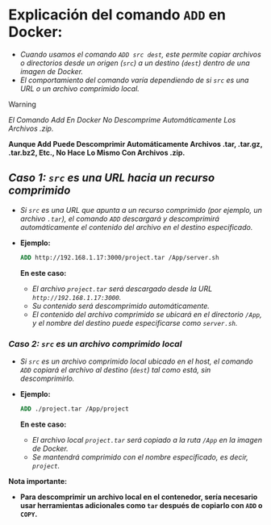 <!-- Autor: Daniel Benjamin Perez Morales -->
<!-- GitHub: https://github.com/DanielBenjaminPerezMoralesDev13 -->
<!-- Gitlab: https://gitlab.com/DanielBenjaminPerezMoralesDev13 -->
<!-- Correo electrónico: danielperezdev@proton.me -->

# **Explicación del comando `ADD` en Docker:**

- *Cuando usamos el comando `ADD src dest`, este permite copiar archivos o directorios desde un origen (`src`) a un destino (`dest`) dentro de una imagen de Docker.*
- *El comportamiento del comando varía dependiendo de si `src` es una URL o un archivo comprimido local.*

> [!WARNING]
> *El Comando Add En Docker No Descomprime Automáticamente Los Archivos .zip.*

**Aunque Add Puede Descomprimir Automáticamente Archivos .tar, .tar.gz, .tar.bz2, Etc., No Hace Lo Mismo Con Archivos .zip.**

## ***Caso 1: `src` es una URL hacia un recurso comprimido***

- *Si `src` es una URL que apunta a un recurso comprimido (por ejemplo, un archivo `.tar`), el comando `ADD` descargará y descomprimirá automáticamente el contenido del archivo en el destino especificado.*
- **Ejemplo:**

  ```dockerfile
  ADD http://192.168.1.17:3000/project.tar /App/server.sh
  ```

  **En este caso:**
  - *El archivo `project.tar` será descargado desde la URL `http://192.168.1.17:3000`.*
  - *Su contenido será descomprimido automáticamente.*
  - *El contenido del archivo comprimido se ubicará en el directorio `/App`, y el nombre del destino puede especificarse como `server.sh`.*

### ***Caso 2: `src` es un archivo comprimido local***

- *Si `src` es un archivo comprimido local ubicado en el host, el comando `ADD` copiará el archivo al destino (`dest`) tal como está, sin descomprimirlo.*
- **Ejemplo:**

  ```dockerfile
  ADD ./project.tar /App/project
  ```

  **En este caso:**
  - *El archivo local `project.tar` será copiado a la ruta `/App` en la imagen de Docker.*
  - *Se mantendrá comprimido con el nombre especificado, es decir, `project`.*

**Nota importante:**

- **Para descomprimir un archivo local en el contenedor, sería necesario usar herramientas adicionales como `tar` después de copiarlo con `ADD` o `COPY`.**

